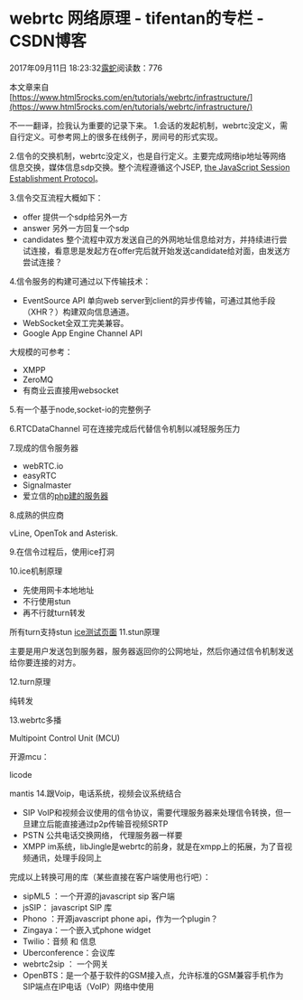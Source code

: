 # webrtc 网络原理 - tifentan的专栏 - CSDN博客





2017年09月11日 18:23:32[露蛇](https://me.csdn.net/tifentan)阅读数：776








本文章来自 
[https://www.html5rocks.com/en/tutorials/webrtc/infrastructure/](https://www.html5rocks.com/en/tutorials/webrtc/infrastructure/)

不一一翻译，捡我认为重要的记录下来。
1.会话的发起机制，webrtc没定义，需自行定义。可参考网上的很多在线例子，房间号的形式实现。

2.信令的交换机制，webrtc没定义，也是自行定义。主要完成网络ip地址等网络信息交换，媒体信息sdp交换。整个流程遵循这个JSEP, [the JavaScript Session Establishment Protocol](https://tools.ietf.org/html/draft-ietf-rtcweb-jsep-03#section-1.1)。

3.信令交互流程大概如下：
- offer 提供一个sdp给另外一方
- answer 另外一方回复一个sdp
- candidates 整个流程中双方发送自己的外网地址信息给对方，并持续进行尝试连接，看意思是发起方在offer完后就开始发送candidate给对面，由发送方尝试连接？

4.信令服务的构建可通过以下传输技术：
- EventSource API 单向web server到client的异步传输，可通过其他手段（XHR？）构建双向信息通道。
- WebSocket全双工完美兼容。
- Google App Engine Channel API 

大规模的可参考：
- XMPP
- ZeroMQ
- 有商业云直接用websocket

5.有一个基于node,socket-io的完整例子

6.RTCDataChannel 可在连接完成后代替信令机制以减轻服务压力

7.现成的信令服务器
- webRTC.io
- easyRTC
- Signalmaster
- 爱立信的[php建的服务器](https://www.ericsson.com/blog/a-web-rtc-tutorial)

8.成熟的供应商 

 vLine, OpenTok and Asterisk.

9.在信令过程后，使用ice打洞

10.ice机制原理
- 先使用网卡本地地址
- 不行使用stun
- 再不行就turn转发 

所有turn支持stun 
[ice测试页面](https://webrtc.github.io/samples/src/content/peerconnection/trickle-ice/)
11.stun原理 

主要是用户发送包到服务器，服务器返回你的公网地址，然后你通过信令机制发送给你要连接的对方。

12.turn原理 

纯转发

13.webrtc多播 

Multipoint Control Unit (MCU) 

开源mcu： 

licode  

mantis
14.跟Voip，电话系统，视频会议系统结合
- SIP  VoIP和视频会议使用的信令协议，需要代理服务器来处理信令转换，但一旦建立后能直接通过p2p传输音视频SRTP
- PSTN 公共电话交换网络， 代理服务器一样要
- XMPP im系统，libJingle是webrtc的前身，就是在xmpp上的拓展，为了音视频通讯，处理手段同上

完成以上转换可用的库（某些直接在客户端使用也行吧）：
- sipML5 ：一个开源的javascript sip 客户端
- jsSIP： javascript SIP 库
- Phono ：开源javascript phone api，作为一个plugin？
- Zingaya：一个嵌入式phone widget
- Twilio：音频 和 信息
- Uberconference：会议库
- webrtc2sip ： 一个网关
- OpenBTS：是一个基于软件的GSM接入点，允许标准的GSM兼容手机作为SIP端点在IP电话（VoIP）网络中使用






